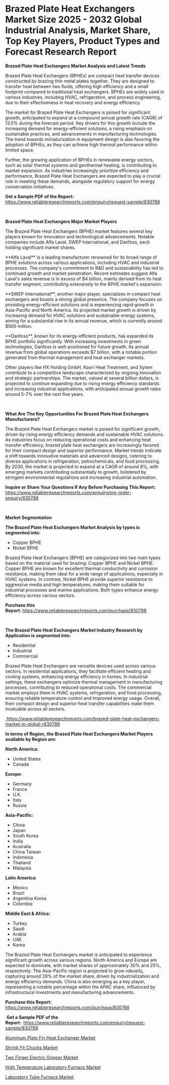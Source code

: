 <p><h1>Brazed Plate Heat Exchangers Market Size 2025 - 2032 Global Industrial Analysis, Market Share, Top Key Players, Product Types and Forecast Research Report</h1></p><p><strong>Brazed Plate Heat Exchangers Market Analysis and Latest Trends</strong></p>
<p><p>Brazed Plate Heat Exchangers (BPHEs) are compact heat transfer devices constructed by brazing thin metal plates together. They are designed to transfer heat between two fluids, offering high efficiency and a small footprint compared to traditional heat exchangers. BPHEs are widely used in various industries, including HVAC, refrigeration, and process engineering, due to their effectiveness in heat recovery and energy efficiency.</p><p>The market for Brazed Plate Heat Exchangers is poised for significant growth, anticipated to expand at a compound annual growth rate (CAGR) of 13.5% during the forecast period. Key drivers for this growth include the increasing demand for energy-efficient solutions, a rising emphasis on sustainable practices, and advancements in manufacturing technologies. The trend towards miniaturization in equipment design is also favoring the adoption of BPHEs, as they can achieve high thermal performance within limited space.</p><p>Further, the growing application of BPHEs in renewable energy sectors, such as solar thermal systems and geothermal heating, is contributing to market expansion. As industries increasingly prioritize efficiency and performance, Brazed Plate Heat Exchangers are expected to play a crucial role in meeting these demands, alongside regulatory support for energy conservation initiatives.</p></p>
<p><strong>Get a Sample PDF of the Report:&nbsp;</strong> <a href="https://www.reliableresearchreports.com/enquiry/request-sample/830788?utm_campaign=102&utm_medium=2&utm_source=Github&utm_content=ia&utm_term=09042025&utm_id=brazed-plate-heat-exchangers">https://www.reliableresearchreports.com/enquiry/request-sample/830788</a></p>
<p>&nbsp;</p>
<p><strong>Brazed Plate Heat Exchangers Major Market Players</strong></p>
<p><p>The Brazed Plate Heat Exchangers (BPHE) market features several key players known for innovation and technological advancements. Notable companies include Alfa Laval, SWEP International, and Danfoss, each holding significant market shares.</p><p>**Alfa Laval** is a leading manufacturer renowned for its broad range of BPHE solutions across various applications, including HVAC and industrial processes. The company's commitment to R&D and sustainability has led to continued growth and market penetration. Recent estimates suggest Alfa Laval's sales revenue is in excess of $4 billion, mainly derived from its heat transfer segment, contributing extensively to the BPHE market's expansion.</p><p>**SWEP International**, another major player, specializes in compact heat exchangers and boasts a strong global presence. The company focuses on providing energy-efficient solutions and is experiencing rapid growth in Asia-Pacific and North America. Its projected market growth is driven by increasing demand for HVAC solutions and sustainable energy systems, aiming for a substantial rise in its annual revenue, which is currently around $500 million.</p><p>**Danfoss**, known for its energy-efficient products, has expanded its BPHE portfolio significantly. With increasing investments in green technologies, Danfoss is well-positioned for future growth. Its annual revenue from global operations exceeds $7 billion, with a notable portion generated from thermal management and heat exchanger markets.</p><p>Other players like HX Holding GmbH, Kaori Heat Treatment, and Xylem contribute to a competitive landscape characterized by ongoing innovation and strategic partnerships. The market, valued at several billion dollars, is projected to continue expanding due to rising energy efficiency standards and increasing industrial applications, with anticipated annual growth rates around 5-7% over the next five years.</p></p>
<p>&nbsp;</p>
<p><strong>What Are The Key Opportunities For Brazed Plate Heat Exchangers Manufacturers?</strong></p>
<p><p>The Brazed Plate Heat Exchangers market is poised for significant growth, driven by rising energy efficiency demands and sustainable HVAC solutions. As industries focus on reducing operational costs and enhancing heat transfer efficiency, brazed plate heat exchangers are increasingly favored for their compact design and superior performance. Market trends indicate a shift towards innovative materials and advanced designs, catering to diverse applications in refrigeration, petrochemicals, and food processing. By 2030, the market is projected to expand at a CAGR of around 8%, with emerging markets contributing substantially to growth, bolstered by stringent environmental regulations and increasing industrial automation.</p></p>
<p><strong>Inquire or Share Your Questions If Any Before Purchasing This Report:</strong> <a href="https://www.reliableresearchreports.com/enquiry/pre-order-enquiry/830788?utm_campaign=102&utm_medium=2&utm_source=Github&utm_content=ia&utm_term=09042025&utm_id=brazed-plate-heat-exchangers">https://www.reliableresearchreports.com/enquiry/pre-order-enquiry/830788</a></p>
<p>&nbsp;</p>
<p><strong>Market Segmentation</strong></p>
<p><strong>The Brazed Plate Heat Exchangers Market Analysis by types is segmented into:</strong></p>
<p><ul><li>Copper BPHE</li><li>Nickel BPHE</li></ul></p>
<p><p>Brazed Plate Heat Exchangers (BPHE) are categorized into two main types based on the material used for brazing: Copper BPHE and Nickel BPHE. Copper BPHE are known for excellent thermal conductivity and corrosion resistance, making them ideal for a wide range of applications, especially in HVAC systems. In contrast, Nickel BPHE provide superior resistance to aggressive media and high temperatures, making them suitable for industrial processes and marine applications. Both types enhance energy efficiency across various sectors.</p></p>
<p><strong>Purchase this Report:&nbsp;</strong><a href="https://www.reliableresearchreports.com/purchase/830788?utm_campaign=102&utm_medium=2&utm_source=Github&utm_content=ia&utm_term=09042025&utm_id=brazed-plate-heat-exchangers">https://www.reliableresearchreports.com/purchase/830788</a></p>
<p>&nbsp;</p>
<p><strong>The Brazed Plate Heat Exchangers Market Industry Research by Application is segmented into:</strong></p>
<p><ul><li>Residential</li><li>Industrial</li><li>Commercial</li></ul></p>
<p><p>Brazed Plate Heat Exchangers are versatile devices used across various sectors. In residential applications, they facilitate efficient heating and cooling systems, enhancing energy efficiency in homes. In industrial settings, these exchangers optimize thermal management in manufacturing processes, contributing to reduced operational costs. The commercial market employs them in HVAC systems, refrigeration, and food processing, ensuring reliable temperature control and improved energy usage. Overall, their compact design and superior heat transfer capabilities make them invaluable across all sectors.</p></p>
<p><a href="https://www.reliableresearchreports.com/brazed-plate-heat-exchangers-market-in-global-r830788?utm_campaign=102&utm_medium=2&utm_source=Github&utm_content=ia&utm_term=09042025&utm_id=brazed-plate-heat-exchangers">&nbsp;https://www.reliableresearchreports.com/brazed-plate-heat-exchangers-market-in-global-r830788</a></p>
<p><strong>In terms of Region, the Brazed Plate Heat Exchangers Market Players available by Region are:</strong></p>
<p>
    <p> <strong> North America: </strong>
        <ul>
            <li>United States</li>
            <li>Canada</li>
        </ul>
        </p> 
    <p> <strong> Europe: </strong>
        <ul>
            <li>Germany</li>
            <li>France</li>
            <li>U.K.</li>
            <li>Italy</li>
            <li>Russia</li>
        </ul>
        </p> 
    <p> <strong> Asia-Pacific: </strong>
        <ul>
            <li>China</li>
            <li>Japan</li>
            <li>South Korea</li>
            <li>India</li>
            <li>Australia</li>
            <li>China Taiwan</li>
            <li>Indonesia</li>
            <li>Thailand</li>
            <li>Malaysia</li>
        </ul>
        </p> 
    <p> <strong> Latin America: </strong>
        <ul>
            <li>Mexico</li>
            <li>Brazil</li>
            <li>Argentina Korea</li>
            <li>Colombia</li>
        </ul>
        </p> 
    <p> <strong> Middle East & Africa: </strong>
        <ul>
            <li>Turkey</li>
            <li>Saudi</li>
            <li>Arabia</li>
            <li>UAE</li>
            <li>Korea</li>
        </ul>
    </p>
    </p>
<p><p>The Brazed Plate Heat Exchangers market is anticipated to experience significant growth across various regions. North America and Europe are expected to dominate, with market shares of approximately 30% and 25%, respectively. The Asia-Pacific region is projected to grow robustly, capturing around 28% of the market share, driven by industrialization and energy efficiency demands. China is also emerging as a key player, representing a notable percentage within the APAC share, influenced by infrastructural investments and manufacturing advancements.</p></p>
<p><strong>Purchase this Report: </strong><a href="https://www.reliableresearchreports.com/purchase/830788?utm_campaign=102&utm_medium=2&utm_source=Github&utm_content=ia&utm_term=09042025&utm_id=brazed-plate-heat-exchangers">https://www.reliableresearchreports.com/purchase/830788</a></p>
<p>&nbsp;<strong>Get a Sample PDF of the Report:&nbsp;&nbsp;</strong><a href="https://www.reliableresearchreports.com/enquiry/request-sample/830788?utm_campaign=102&utm_medium=2&utm_source=Github&utm_content=ia&utm_term=09042025&utm_id=brazed-plate-heat-exchangers">https://www.reliableresearchreports.com/enquiry/request-sample/830788</a></p>
<p><strong></strong></p>
<p><p><a href="https://github.com/kaforarvero/Market-Research-Report-List-1/blob/main/aluminum-plate-fin-heat-exchanger-market.md?utm_campaign=102&utm_medium=2&utm_source=Github&utm_content=ia&utm_term=09042025&utm_id=brazed-plate-heat-exchangers">Aluminum Plate Fin Heat Exchanger Market</a></p><p><a href="https://github.com/lalkobrinarb/Market-Research-Report-List-1/blob/main/shrink-fit-chucks-market.md?utm_campaign=102&utm_medium=2&utm_source=Github&utm_content=ia&utm_term=09042025&utm_id=brazed-plate-heat-exchangers">Shrink Fit Chucks Market</a></p><p><a href="https://github.com/hutchkloor4x/Market-Research-Report-List-1/blob/main/two-finger-electric-gripper-market.md?utm_campaign=102&utm_medium=2&utm_source=Github&utm_content=ia&utm_term=09042025&utm_id=brazed-plate-heat-exchangers">Two Finger Electric Gripper Market</a></p><p><a href="https://github.com/berkemiars2j/Market-Research-Report-List-1/blob/main/high-temperature-laboratory-furnace-market.md?utm_campaign=102&utm_medium=2&utm_source=Github&utm_content=ia&utm_term=09042025&utm_id=brazed-plate-heat-exchangers">High Temperature Laboratory Furnace Market</a></p><p><a href="https://github.com/variothonia/Market-Research-Report-List-1/blob/main/laboratory-tube-furnace-market.md?utm_campaign=102&utm_medium=2&utm_source=Github&utm_content=ia&utm_term=09042025&utm_id=brazed-plate-heat-exchangers">Laboratory Tube Furnace Market</a></p></p>